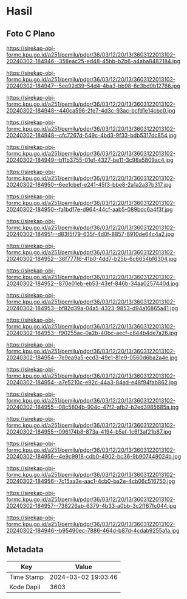 # Hasil

## Foto C Plano

https://sirekap-obj-formc.kpu.go.id/a251/pemilu/pdpr/36/03/12/20/13/3603122013102-20240302-184946--358eac25-ed48-45bb-b2b6-a4aba8482184.jpg

https://sirekap-obj-formc.kpu.go.id/a251/pemilu/pdpr/36/03/12/20/13/3603122013102-20240302-184947--5ee92d39-54d4-4ba3-bb98-8c3bd9b12766.jpg

https://sirekap-obj-formc.kpu.go.id/a251/pemilu/pdpr/36/03/12/20/13/3603122013102-20240302-184948--440ca596-2fe7-4d3c-93ac-bcfd1e14cbc0.jpg

https://sirekap-obj-formc.kpu.go.id/a251/pemilu/pdpr/36/03/12/20/13/3603122013102-20240302-184948--cfc7267d-549c-4bd3-9f33-bdb5317dc854.jpg

https://sirekap-obj-formc.kpu.go.id/a251/pemilu/pdpr/36/03/12/20/13/3603122013102-20240302-184949--b11b3755-01ef-4327-be11-3c98a5809ac4.jpg

https://sirekap-obj-formc.kpu.go.id/a251/pemilu/pdpr/36/03/12/20/13/3603122013102-20240302-184950--6ee1cbef-e241-45f3-bbe8-2a1a2a37b317.jpg

https://sirekap-obj-formc.kpu.go.id/a251/pemilu/pdpr/36/03/12/20/13/3603122013102-20240302-184950--fa1bd17e-d964-44cf-aab5-089bdc6a4f3f.jpg

https://sirekap-obj-formc.kpu.go.id/a251/pemilu/pdpr/36/03/12/20/13/3603122013102-20240302-184951--d83f5f79-635f-4d0f-8857-8910de64c4a2.jpg

https://sirekap-obj-formc.kpu.go.id/a251/pemilu/pdpr/36/03/12/20/13/3603122013102-20240302-184952--36f777f6-41b0-4dd7-b25b-6c6654bf6304.jpg

https://sirekap-obj-formc.kpu.go.id/a251/pemilu/pdpr/36/03/12/20/13/3603122013102-20240302-184952--870e01eb-eb53-43ef-846b-34aa0257440d.jpg

https://sirekap-obj-formc.kpu.go.id/a251/pemilu/pdpr/36/03/12/20/13/3603122013102-20240302-184953--bf82d39a-04a5-4323-9853-d94a16865a41.jpg

https://sirekap-obj-formc.kpu.go.id/a251/pemilu/pdpr/36/03/12/20/13/3603122013102-20240302-184953--f90255ac-0a2b-40bc-aecf-c844b4de7a26.jpg

https://sirekap-obj-formc.kpu.go.id/a251/pemilu/pdpr/36/03/12/20/13/3603122013102-20240302-184954--7e9ea9a5-ecd3-49e1-81e9-0560d6ba2a4e.jpg

https://sirekap-obj-formc.kpu.go.id/a251/pemilu/pdpr/36/03/12/20/13/3603122013102-20240302-184954--a7e5210c-e92c-44a3-84ad-e48f94fab862.jpg

https://sirekap-obj-formc.kpu.go.id/a251/pemilu/pdpr/36/03/12/20/13/3603122013102-20240302-184955--08c5804b-904c-47f2-afb2-b2ed3985685a.jpg

https://sirekap-obj-formc.kpu.go.id/a251/pemilu/pdpr/36/03/12/20/13/3603122013102-20240302-184955--096174b8-873a-4194-b5af-1c6f3af21b87.jpg

https://sirekap-obj-formc.kpu.go.id/a251/pemilu/pdpr/36/03/12/20/13/3603122013102-20240302-184956--4e9c9918-cdb0-4902-bc36-9b907449024b.jpg

https://sirekap-obj-formc.kpu.go.id/a251/pemilu/pdpr/36/03/12/20/13/3603122013102-20240302-184956--7c15aa3e-aac1-4cb0-ba2e-4cb06c516750.jpg

https://sirekap-obj-formc.kpu.go.id/a251/pemilu/pdpr/36/03/12/20/13/3603122013102-20240302-184957--738226ab-6379-4b33-a0bb-3c2ff67fc044.jpg

https://sirekap-obj-formc.kpu.go.id/a251/pemilu/pdpr/36/03/12/20/13/3603122013102-20240302-184946--b95490ec-7886-464d-b87d-4cdab9255a1a.jpg


## Metadata

| Key        | Value               |
| ---------- | ------------------- |
| Time Stamp | 2024-03-02 19:03:46 |
| Kode Dapil | 3603                |



